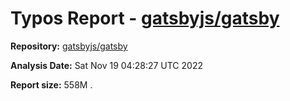 # Typos Report - [gatsbyjs/gatsby](https://github.com/gatsbyjs/gatsby)

**Repository:** [gatsbyjs/gatsby](https://github.com/gatsbyjs/gatsby)

**Analysis Date:** Sat Nov 19 04:28:27 UTC 2022

**Report size:** 558M	.

